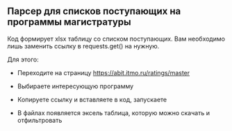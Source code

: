 ## Парсер для списков поступающих на программы магистратуры
Код формирует xlsx таблицу со списком поступающих.
Вам необходимо лишь заменить ссылку в requests.get() на нужную.

Для этого:

* Переходите на страницу https://abit.itmo.ru/ratings/master

* Выбираете интересующую программу

* Копируете ссылку и вставляете в код, запускаете

* В файлах появляется эксель таблица, которую можно скачать и отфильтровать
